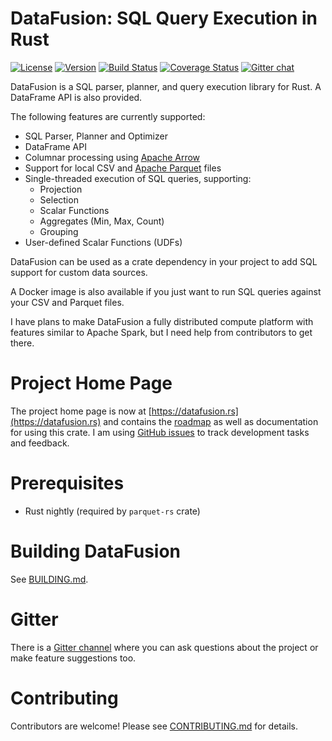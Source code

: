# DataFusion: SQL Query Execution in Rust

[![License](https://img.shields.io/badge/License-Apache%202.0-blue.svg)](https://opensource.org/licenses/Apache-2.0)
[![Version](https://img.shields.io/crates/v/datafusion.svg)](https://crates.io/crates/datafusion)
[![Build Status](https://travis-ci.org/datafusion-rs/datafusion.svg?branch=master)](https://travis-ci.org/datafusion-rs/datafusion)
[![Coverage Status](https://coveralls.io/repos/github/datafusion-rs/datafusion/badge.svg?branch=master)](https://coveralls.io/github/datafusion-rs/datafusion?branch=master)
[![Gitter chat](https://badges.gitter.im/gitterHQ/gitter.png)](https://gitter.im/datafusion-rs)

DataFusion is a SQL parser, planner, and query execution library for Rust. A DataFrame API is also provided.

The following features are currently supported:

- SQL Parser, Planner and Optimizer
- DataFrame API
- Columnar processing using [Apache Arrow](https://arrow.apache.org/)
- Support for local CSV and [Apache Parquet](https://parquet.apache.org/) files
- Single-threaded execution of SQL queries, supporting:
  - Projection
  - Selection
  - Scalar Functions
  - Aggregates (Min, Max, Count)
  - Grouping
- User-defined Scalar Functions (UDFs)

DataFusion can be used as a crate dependency in your project to add SQL support for custom data sources.

A Docker image is also available if you just want to run SQL queries against your CSV and Parquet files.

I have plans to make DataFusion a fully distributed compute platform with features similar to Apache Spark, but I need help from contributors to get there.

# Project Home Page

The project home page is now at [https://datafusion.rs](https://datafusion.rs) and contains the [roadmap](https://datafusion.rs/roadmap) as well as documentation for using this crate. I am using [GitHub issues](https://github.com/datafusion-rs/datafusion-rs/issues) to track development tasks and feedback.

# Prerequisites

- Rust nightly (required by `parquet-rs` crate)

# Building DataFusion

See [BUILDING.md](/BUILDING.md).

# Gitter

There is a [Gitter channel](https://gitter.im/datafusion-rs/Lobby) where you can ask questions about the project or make feature suggestions too.

# Contributing

Contributors are welcome! Please see [CONTRIBUTING.md](/CONTRIBUTING.md) for details.


 
